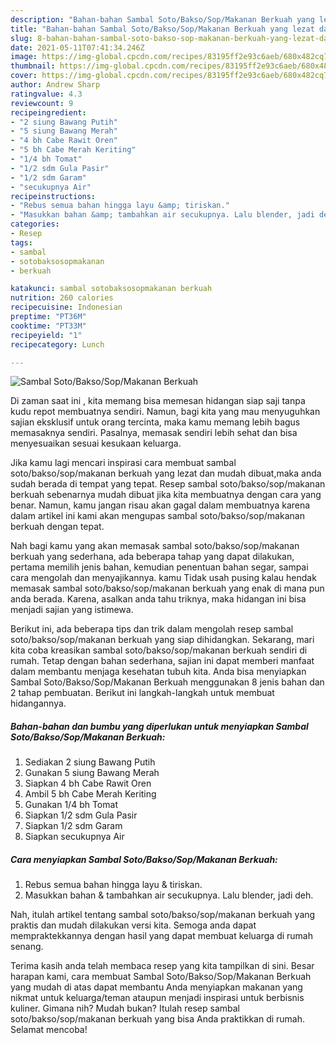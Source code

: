 ```yaml
---
description: "Bahan-bahan Sambal Soto/Bakso/Sop/Makanan Berkuah yang lezat dan Mudah Dibuat"
title: "Bahan-bahan Sambal Soto/Bakso/Sop/Makanan Berkuah yang lezat dan Mudah Dibuat"
slug: 8-bahan-bahan-sambal-soto-bakso-sop-makanan-berkuah-yang-lezat-dan-mudah-dibuat
date: 2021-05-11T07:41:34.246Z
image: https://img-global.cpcdn.com/recipes/83195ff2e93c6aeb/680x482cq70/sambal-sotobaksosopmakanan-berkuah-foto-resep-utama.jpg
thumbnail: https://img-global.cpcdn.com/recipes/83195ff2e93c6aeb/680x482cq70/sambal-sotobaksosopmakanan-berkuah-foto-resep-utama.jpg
cover: https://img-global.cpcdn.com/recipes/83195ff2e93c6aeb/680x482cq70/sambal-sotobaksosopmakanan-berkuah-foto-resep-utama.jpg
author: Andrew Sharp
ratingvalue: 4.3
reviewcount: 9
recipeingredient:
- "2 siung Bawang Putih"
- "5 siung Bawang Merah"
- "4 bh Cabe Rawit Oren"
- "5 bh Cabe Merah Keriting"
- "1/4 bh Tomat"
- "1/2 sdm Gula Pasir"
- "1/2 sdm Garam"
- "secukupnya Air"
recipeinstructions:
- "Rebus semua bahan hingga layu &amp; tiriskan."
- "Masukkan bahan &amp; tambahkan air secukupnya. Lalu blender, jadi deh."
categories:
- Resep
tags:
- sambal
- sotobaksosopmakanan
- berkuah

katakunci: sambal sotobaksosopmakanan berkuah 
nutrition: 260 calories
recipecuisine: Indonesian
preptime: "PT36M"
cooktime: "PT33M"
recipeyield: "1"
recipecategory: Lunch

---
```



![Sambal Soto/Bakso/Sop/Makanan Berkuah](https://img-global.cpcdn.com/recipes/83195ff2e93c6aeb/680x482cq70/sambal-sotobaksosopmakanan-berkuah-foto-resep-utama.jpg)

Di zaman  saat ini , kita memang bisa memesan hidangan siap saji tanpa kudu repot membuatnya sendiri. Namun, bagi kita yang mau menyuguhkan sajian eksklusif untuk orang tercinta, maka kamu memang lebih bagus memasaknya sendiri. Pasalnya, memasak sendiri lebih sehat dan bisa menyesuaikan sesuai kesukaan keluarga.

Jika kamu lagi mencari inspirasi cara membuat sambal soto/bakso/sop/makanan berkuah yang lezat dan mudah dibuat,maka anda sudah berada di tempat yang tepat. Resep sambal soto/bakso/sop/makanan berkuah  sebenarnya mudah dibuat jika kita membuatnya dengan cara yang benar. Namun, kamu jangan risau akan gagal dalam membuatnya 
karena dalam artikel ini kami akan mengupas sambal soto/bakso/sop/makanan berkuah dengan tepat.  



Nah bagi kamu yang akan memasak sambal soto/bakso/sop/makanan berkuah yang sederhana, ada beberapa tahap yang dapat dilakukan, pertama memilih jenis bahan, kemudian penentuan bahan segar, sampai cara mengolah dan menyajikannya. kamu Tidak usah pusing kalau hendak memasak sambal soto/bakso/sop/makanan berkuah yang enak di mana pun anda berada. Karena, asalkan anda  tahu triknya, maka hidangan ini bisa menjadi sajian yang istimewa.

Berikut ini, ada beberapa tips dan trik dalam mengolah resep sambal soto/bakso/sop/makanan berkuah yang siap dihidangkan. Sekarang, mari kita coba kreasikan sambal soto/bakso/sop/makanan berkuah sendiri di rumah. Tetap dengan bahan sederhana, sajian ini dapat memberi manfaat dalam membantu menjaga kesehatan tubuh kita. Anda bisa menyiapkan Sambal Soto/Bakso/Sop/Makanan Berkuah menggunakan 8 jenis bahan dan 2 tahap pembuatan. Berikut ini langkah-langkah untuk membuat hidangannya.

<!--inarticleads1-->

##### Bahan-bahan dan bumbu yang diperlukan untuk menyiapkan Sambal Soto/Bakso/Sop/Makanan Berkuah:

1. Sediakan 2 siung Bawang Putih
1. Gunakan 5 siung Bawang Merah
1. Siapkan 4 bh Cabe Rawit Oren
1. Ambil 5 bh Cabe Merah Keriting
1. Gunakan 1/4 bh Tomat
1. Siapkan 1/2 sdm Gula Pasir
1. Siapkan 1/2 sdm Garam
1. Siapkan secukupnya Air




<!--inarticleads2-->

##### Cara menyiapkan Sambal Soto/Bakso/Sop/Makanan Berkuah:

1. Rebus semua bahan hingga layu &amp; tiriskan.
1. Masukkan bahan &amp; tambahkan air secukupnya. Lalu blender, jadi deh.




Nah, itulah artikel tentang  sambal soto/bakso/sop/makanan berkuah  yang praktis dan mudah dilakukan versi kita. Semoga anda dapat mempraktekkannya dengan hasil yang dapat membuat keluarga di rumah senang. 

Terima kasih anda telah membaca resep yang kita tampilkan di sini. Besar harapan kami, cara membuat  Sambal Soto/Bakso/Sop/Makanan Berkuah yang mudah di atas dapat membantu Anda menyiapkan makanan yang nikmat untuk keluarga/teman ataupun menjadi inspirasi untuk berbisnis kuliner. Gimana nih? Mudah bukan? Itulah resep sambal soto/bakso/sop/makanan berkuah yang bisa Anda praktikkan di rumah. Selamat mencoba!

